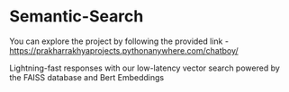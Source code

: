 # Semantic-Search

You can explore the project by following the provided link - https://prakharrakhyaprojects.pythonanywhere.com/chatboy/

Lightning-fast responses with our low-latency vector search powered by the FAISS database and Bert Embeddings
